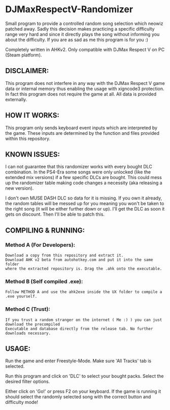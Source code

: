 # DJMaxRespectV-Randomizer

  Small program to provide a controlled random song selection which neowiz patched away.
  Sadly this decision makes practicing a specific difficulty range very hard and since it directly plays
  the song without informing you about the difficulty.
  If you are as sad as me this program is for you :)
  
  Completely written in AHKv2. Only compatible with DJMax Respect V on PC (Steam platform).

## DISCLAIMER:

  This program does not interfere in any way with the DJMax Respect V 
  game data or internal memory thus enabling the usage with xigncode3 protection.
  In fact this program does not require the game at all. All data is provided externally.

## HOW IT WORKS:

  This program only sends keyboard event inputs which are interpreted by the game.
  These inputs are determined by the function and files provided within this repository.

## KNOWN ISSUES:

  I can not guarantee that this randomizer works with every bought DLC combination.
  In the PS4-Era some songs were only unlocked (like the extended mix versions) if a few specific DLCs are bought.
  This could mess up the randomizer table making code changes a necessity (aka releasing a new version).
  
  I don't own MUSE DASH DLC so data for it is missing. If you own it already, the random tables will be
  messed up for you meaning you won't be taken to the right song (it will be either further down or up).
  I'll get the DLC as soon it gets on discount. Then I'll be able to patch this.

## COMPILING & RUNNING:

  ### Method A (For Developers):
    Download a copy from this repository and extract it.
    Download AHK v2 beta from autohotkey.com and put it into the same folder
    where the extracted repository is. Drag the .ahk onto the executable.
  
  ### Method B (Self compiled .exe):
    Follow METHOD A and use the ahk2exe inside the UX folder to compile a .exe yourself.
  
  ### Method C (Trust):
    If you trust a random stranger on the internet ( Me :) ) you can just download the precompiled
    Executable and database directly from the release tab. No further downloads necessary.
  
## USAGE:
  Run the game and enter Freestyle-Mode. Make sure 'All Tracks' tab is selected.
  
  Run this program and click on 'DLC' to select your bought packs.
  Select the desired filter options. 
  
  Either click on 'Go!' or press F2 on your keyboard. If the game is running it should select the randomly selected song
  with the correct button and difficulty mode!
